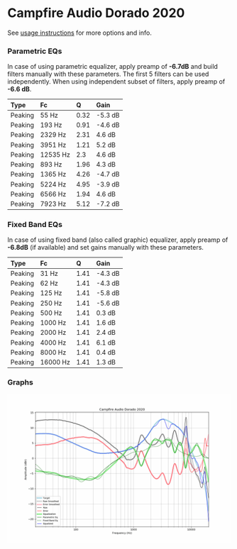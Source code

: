 # Campfire Audio Dorado 2020
See [usage instructions](https://github.com/jaakkopasanen/AutoEq#usage) for more options and info.

### Parametric EQs
In case of using parametric equalizer, apply preamp of **-6.7dB** and build filters manually
with these parameters. The first 5 filters can be used independently.
When using independent subset of filters, apply preamp of **-6.6 dB**.

| Type    | Fc       |    Q | Gain    |
|:--------|:---------|:-----|:--------|
| Peaking | 55 Hz    | 0.32 | -5.3 dB |
| Peaking | 193 Hz   | 0.91 | -4.6 dB |
| Peaking | 2329 Hz  | 2.31 | 4.6 dB  |
| Peaking | 3951 Hz  | 1.21 | 5.2 dB  |
| Peaking | 12535 Hz | 2.3  | 4.6 dB  |
| Peaking | 893 Hz   | 1.96 | 4.3 dB  |
| Peaking | 1365 Hz  | 4.26 | -4.7 dB |
| Peaking | 5224 Hz  | 4.95 | -3.9 dB |
| Peaking | 6566 Hz  | 1.94 | 4.6 dB  |
| Peaking | 7923 Hz  | 5.12 | -7.2 dB |

### Fixed Band EQs
In case of using fixed band (also called graphic) equalizer, apply preamp of **-6.8dB**
(if available) and set gains manually with these parameters.

| Type    | Fc       |    Q | Gain    |
|:--------|:---------|:-----|:--------|
| Peaking | 31 Hz    | 1.41 | -4.3 dB |
| Peaking | 62 Hz    | 1.41 | -4.3 dB |
| Peaking | 125 Hz   | 1.41 | -5.8 dB |
| Peaking | 250 Hz   | 1.41 | -5.6 dB |
| Peaking | 500 Hz   | 1.41 | 0.3 dB  |
| Peaking | 1000 Hz  | 1.41 | 1.6 dB  |
| Peaking | 2000 Hz  | 1.41 | 2.4 dB  |
| Peaking | 4000 Hz  | 1.41 | 6.1 dB  |
| Peaking | 8000 Hz  | 1.41 | 0.4 dB  |
| Peaking | 16000 Hz | 1.41 | 1.3 dB  |

### Graphs
![](./Campfire%20Audio%20Dorado%202020.png)